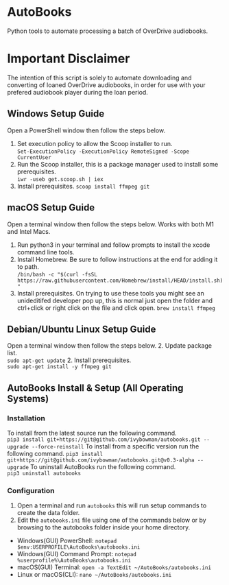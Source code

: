 # AutoBooks

Python tools to automate processing a batch of OverDrive audiobooks.  

# Important Disclaimer

The intention of this script is solely to automate downloading and converting of loaned OverDrive audiobooks, in order for use with your prefered audiobook player during the loan period.

## Windows Setup Guide

Open a PowerShell window then follow the steps below.
1. Set execution policy to allow the Scoop installer to run.  
`Set-ExecutionPolicy -ExecutionPolicy RemoteSigned -Scope CurrentUser`
2. Run the Scoop installer, this is a package manager used to install some prerequisites.  
`iwr -useb get.scoop.sh | iex`
3. Install prerequisites.
`scoop install ffmpeg git`

## macOS Setup Guide

Open a terminal window then follow the steps below. Works with both M1 and Intel Macs.
1. Run python3 in your terminal and follow prompts to install the xcode command line tools.
2. Install Homebrew. Be sure to follow instructions at the end for adding it to path.  
`/bin/bash -c "$(curl -fsSL https://raw.githubusercontent.com/Homebrew/install/HEAD/install.sh)"`
3. Install prerequisites. On trying to use these tools you might see an unideditifed developer pop up, this is normal just open the folder and ctrl+click or right click on the file and click open.
`brew install ffmpeg`

## Debian/Ubuntu Linux Setup Guide

Open a terminal window then follow the steps below. 
2. Update package list.  
`sudo apt-get update`
2. Install prerequisites.  
`sudo apt-get install -y ffmpeg git`


## AutoBooks Install & Setup (All Operating Systems)

### Installation 
To install from the latest source run the following command.  
`pip3 install git+https://git@github.com/ivybowman/autobooks.git --upgrade --force-reinstall`
To install from a specific version run the following command.
`pip3 install git+https://git@github.com/ivybowman/autobooks.git@v0.3-alpha --upgrade`
To uninstall AutoBooks run the following command.  
`pip3 uninstall autobooks`

### Configuration

1. Open a terminal and run `autobooks` this will run setup commands to create the data folder.
2. Edit the `autobooks.ini` file using one of the commands below or by browsing to the autobooks folder inside your home directory.
- Windows(GUI) PowerShell: `notepad $env:USERPROFILE\AutoBooks\autobooks.ini`
- Windows(GUI) Command Prompt: `notepad %userprofile%\AutoBooks\autobooks.ini`
- macOS(GUI) Terminal: `open -a TextEdit ~/AutoBooks/autobooks.ini`
- Linux or macOS(CLI): `nano ~/AutoBooks/autobooks.ini`


